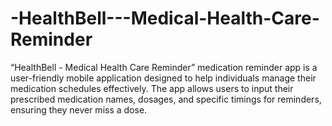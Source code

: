 # -HealthBell---Medical-Health-Care-Reminder
“HealthBell - Medical Health Care Reminder” medication reminder app is a user-friendly  mobile application designed to help individuals manage their medication schedules effectively.  The app allows users to input their prescribed medication names, dosages, and specific timings  for reminders, ensuring they never miss a dose.
